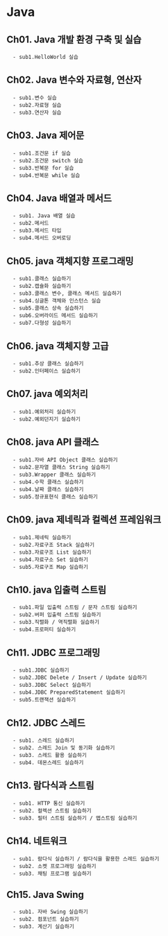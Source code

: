 # Java

## Ch01. Java 개발 환경 구축 및 실습
      - sub1.HelloWorld 실습
      
## Ch02. Java 변수와 자료형, 연산자
      - sub1.변수 실습
      - sub2.자료형 실습
      - sub3.연산자 실습 
      
## Ch03. Java 제어문
      - sub1.조건문 if 실습
      - sub2.조건문 switch 실습
      - sub3.반복문 for 실습
      - sub4.반복문 while 실습
      
## Ch04. Java 배열과 메서드
      - sub1. Java 배열 실습
      - sub2.메서드
      - sub3.메서드 타입
      - sub4.메서드 오버로딩
      
## Ch05. java 객체지향 프로그래밍
      - sub1.클래스 실습하기
      - sub2.캡슐화 실습하기
      - sub3.클래스 변수, 클래스 메서드 실습하기
      - sub4.싱글톤 객체와 인스턴스 실습
      - sub5.클래스 상속 실습하기
      - sub6.오버라이드 메서드 실습하기
      - sub7.다형성 실습하기
## Ch06. java 객체지향 고급
      - sub1.추상 클래스 실습하기
      - sub2.인터페이스 실습하기
## Ch07. java 예외처리
      - sub1.예외처리 실습하기
      - sub2.예외던지기 실습하기
## Ch08. java API 클래스
      - sub1.자바 API Object 클래스 실습하기
      - sub2.문자열 클래스 String 실습하기	
      - sub3.Wrapper 클래스 실습하기	
      - sub4.수학 클래스 실습하기
      - sub4.날짜 클래스 실습하기
      - sub5.정규표현식 클래스 실습하기
## Ch09. java 제네릭과 컬렉션 프레임워크
      - sub1.제네릭 실습하기
      - sub2.자료구조 Stack 실습하기
      - sub3.자료구조 List 실습하기
      - sub4.자료구소 Set 실습하기
      - sub5.자료구조 Map 실습하기
## Ch10. java 입출력 스트림
      - sub1.파일 입출력 스트림 / 문자 스트림 실습하기
      - sub2.버퍼 입출력 스트림 실습하기
      - sub3.직렬화 / 역직렬화 실습하기 
      - sub4.프로퍼티 실습하기 
## Ch11. JDBC 프로그래밍
      - sub1.JDBC 실습하기
      - sub2.JDBC Delete / Insert / Update 실습하기
      - sub3.JDBC Select 실습하기
      - sub4.JDBC PreparedStatement 실습하기
      - sub5.트랜잭션 실습하기 
## Ch12. JDBC 스레드
      - sub1. 스레드 실습하기
      - sub2. 스레드 Join 및 동기화 실습하기
      - sub3. 스레드 활용 실습하기
      - sub4. 데몬스레드 실습하기
## Ch13. 람다식과 스트림
      - sub1. HTTP 통신 실습하기
      - sub2. 컬렉션 스트림 실습하기
      - sub3. 필터 스트림 실습하기 / 맵스트림 실습하기
## Ch14. 네트워크
      - sub1. 람다식 실습하기 / 람다식을 활용한 스레드 실습하기
      - sub2. 소켓 프로그래밍 실습하기
      - sub3. 채팅 프로그램 실습하기 
## Ch15. Java Swing
      - sub1. 자바 Swing 실습하기
      - sub2. 컴포넌트 실습하기
      - sub3. 계산기 실습하기 

      

